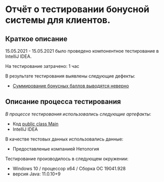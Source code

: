 # Отчёт о тестировании бонусной системы для клиентов.

## Краткое описание

15.05.2021 - 15.05.2021 было проведено компонентное тестирование в IntelliJ IDEA.

На тестирование затрачено: 1 час

В результате тестирования выявлены следующие дефекты:
* [Суммирование бонусных баллов выводятся неверно]()

## Описание процесса тестирования

*В процессе тестирования использовались следующие артефакты*:

* Код [public class Main]()
* IntelliJ IDEA


В качестве тестовых данных использовались данные:
* Предоставленые компанией Нетология

Тестирование производилось в следующем окружении:
* Windows 10 / процессор x64 / Сборка ОС 19041.928
* версия Java: 11.0.10+9